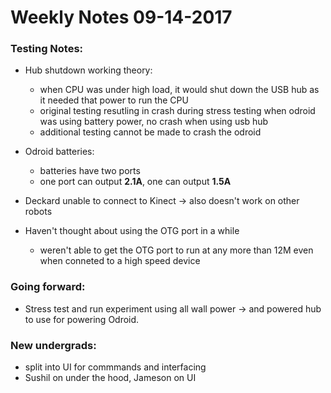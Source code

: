 # Weekly Notes 09-14-2017

### Testing Notes:

- Hub shutdown working theory:
    - when CPU was under high load, it would shut down the USB hub as it needed
    that power to run the CPU
    - original testing resutling in crash during stress testing when odroid was
    using battery power, no crash when using usb hub
    - additional testing cannot be made to crash the odroid

- Odroid batteries:
    - batteries have two ports
    - one port can output **2.1A**, one can output **1.5A**

- Deckard unable to connect to Kinect -> also doesn't work on other robots

- Haven't thought about using the OTG port in a while
    - weren't able to get the OTG port to run at any more than 12M even when
    conneted to a high speed device

### Going forward:

- Stress test and run experiment using all wall power -> and powered hub to use 
for powering Odroid.

### New undergrads:

- split into UI for commmands and interfacing
- Sushil on under the hood, Jameson on UI
